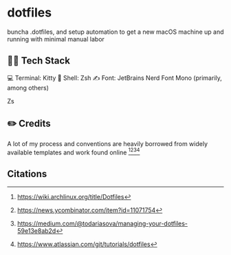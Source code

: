 # dotfiles
buncha .dotfiles, and setup automation to get a new macOS machine up and running with minimal manual labor

## 👨‍💻 Tech Stack

💻 Terminal: Kitty
🐚 Shell: Zsh
✍️ Font: JetBrains Nerd Font Mono (primarily, among others)

Zs

## ✏️ Credits

A lot of my process and conventions are heavily borrowed from widely available templates and work found online [^1][^2][^3][^4]



## Citations

[^1]: https://wiki.archlinux.org/title/Dotfiles
[^2]: https://news.ycombinator.com/item?id=11071754
[^3]: https://medium.com/@todariasova/managing-your-dotfiles-59e13e8ab2d
[^4]: https://www.atlassian.com/git/tutorials/dotfiles



